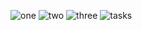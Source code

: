 ![one](https://github.com/user-attachments/assets/bc4c2d37-203f-458e-ac44-a84e19537867)
![two](https://github.com/user-attachments/assets/1850d9e6-e37d-4725-813d-255a747930ed)
![three](https://github.com/user-attachments/assets/b8a31c7d-8b9c-4903-9967-ad1c988f4b34)
![tasks](https://github.com/user-attachments/assets/ecef305d-bb1b-4e05-b9f5-3111988cf18c)
